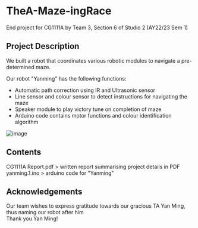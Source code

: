# TheA-Maze-ingRace
End project for CG1111A by Team 3, Section 6 of Studio 2 (AY22/23 Sem 1) 

## Project Description
We built a robot that coordinates various robotic modules to navigate a pre-determined maze.

Our robot "Yanming" has the following functions:  
- Automatic path correction using IR and Ultrasonic sensor
- Line sensor and colour sensor to detect instructions for navigating the maze
- Speaker module to play victory tune on completion of maze
- Arduino code contains motor functions and colour identification algorithm

![image](https://github.com/blackmirag3/TheA-Maze-ingRace/assets/78994143/c401a85b-32e3-4174-9b4d-107f3dfcf7d3)

## Contents
CG1111A Report.pdf > written report summarising project details in PDF  
yanming.1.ino > arduino code for "Yanming"

## Acknowledgements
Our team wishes to express gratitude towards our gracious TA Yan Ming, thus naming our robot after him  
Thank you Yan Ming!
